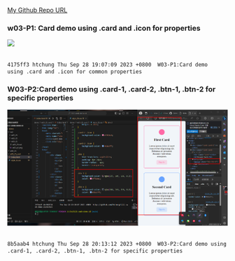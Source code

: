 [My Github Repo URL](https://github.com/htchung/1121-sweb-demo-212417025)

### w03-P1: Card demo using .card and .icon for properties
 
![](w03-p1.png)

```

4175ff3 htchung Thu Sep 28 19:07:09 2023 +0800  W03-P1:Card demo 
using .card and .icon for common properties

```

### W03-P2:Card demo using .card-1, .card-2, .btn-1, .btn-2 for specific properties

![](w03-p2.png)

```

8b5aab4 htchung Thu Sep 28 20:13:12 2023 +0800  W03-P2:Card demo using .card-1, .card-2, .btn-1, .btn-2 for specific properties

```